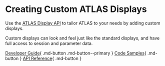 # Creating Custom ATLAS Displays

Use the [ATLAS Display API](../../../sdk/atlas-display-api/) to tailor ATLAS to your needs by adding custom displays.

Custom displays can look and feel just like the standard displays, and have full access to session and parameter data.

[Developer Guide](../../../sdk/atlas-display-api/){ .md-button .md-button--primary } [Code Samples](https://github.com/mat-docs/Atlas.DisplayAPI.Examples){ .md-button } [API Reference](https://mat-docs.github.io/Atlas.DisplayAPI.Documentation/index.html){ .md-button }
